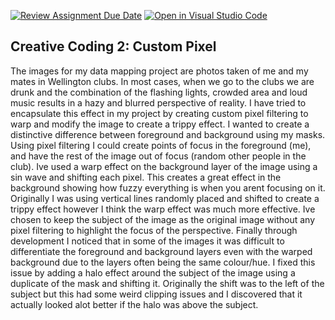 [![Review Assignment Due Date](https://classroom.github.com/assets/deadline-readme-button-24ddc0f5d75046c5622901739e7c5dd533143b0c8e959d652212380cedb1ea36.svg)](https://classroom.github.com/a/fhdOjw6q)
[![Open in Visual Studio Code](https://classroom.github.com/assets/open-in-vscode-718a45dd9cf7e7f842a935f5ebbe5719a5e09af4491e668f4dbf3b35d5cca122.svg)](https://classroom.github.com/online_ide?assignment_repo_id=11960102&assignment_repo_type=AssignmentRepo)
## Creative Coding 2: Custom Pixel

The images for my data mapping project are photos taken of me and my mates in Wellington clubs. In most cases, when we go to the clubs we are drunk and the combination of the flashing lights, crowded area and loud music results in a hazy and blurred perspective of reality. I have tried to encapsulate this effect in my project by creating custom pixel filtering to warp and modify the image to create a trippy effect. I wanted to create a distinctive difference between foreground and background using my masks. Using pixel filtering I could create points of focus in the foreground (me), and have the rest of the image out of focus (random other people in the club). Ive used a warp effect on the background layer of the image using a sin wave and shifting each pixel. This creates a great effect in the background showing how fuzzy everything is when you arent focusing on it. Originally I was using vertical lines randomly placed and shifted to create a trippy effect however I think the warp effect was much more effective. Ive chosen to keep the subject of the image as the original image without any pixel filtering to highlight the focus of the perspective. Finally through development I noticed that in some of the images it was difficult to differentiate the foreground and background layers even with the warped background due to the layers often being the same colour/hue. I fixed this issue by adding a halo effect around the subject of the image using a duplicate of the mask and shifting it. Originally the shift was to the left of the subject but this had some weird clipping issues and I discovered that it actually looked alot better if the halo was above the subject.  


